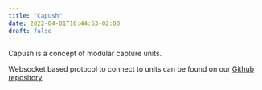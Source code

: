 ```yaml
---
title: "Capush"
date: 2022-04-01T16:44:53+02:00
draft: false
---
```


Capush is a concept of modular capture units. 

Websocket based protocol to connect to units can be found on our [Github repository](https://github.com/af-FAB-le/capush)